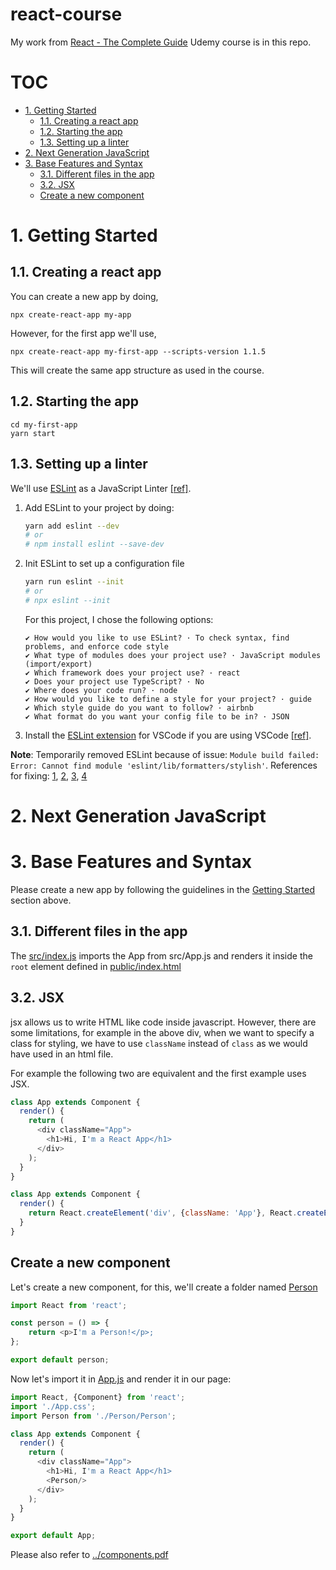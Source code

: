 # react-course <!-- omit in toc -->

My work from [React - The Complete Guide](https://www.udemy.com/course/react-the-complete-guide-incl-redux) Udemy course is in this repo.

# TOC <!-- omit in toc -->
- [1. Getting Started](#1-getting-started)
  - [1.1. Creating a react app](#11-creating-a-react-app)
  - [1.2. Starting the app](#12-starting-the-app)
  - [1.3. Setting up a linter](#13-setting-up-a-linter)
- [2. Next Generation JavaScript](#2-next-generation-javascript)
- [3. Base Features and Syntax](#3-base-features-and-syntax)
  - [3.1. Different files in the app](#31-different-files-in-the-app)
  - [3.2. JSX](#32-jsx)
  - [Create a new component](#create-a-new-component)

# 1. Getting Started

## 1.1. Creating a react app

You can create a new app by doing,

```npx create-react-app my-app```

However, for the first app we'll use, 

```npx create-react-app my-first-app --scripts-version 1.1.5```

This will create the same app structure as used in the course.

## 1.2. Starting the app

```
cd my-first-app
yarn start
```

## 1.3. Setting up a linter

We'll use [ESLint](https://eslint.org/) as a JavaScript Linter [[ref]](https://eslint.org/docs/user-guide/getting-started).

1. Add ESLint to your project by doing:

    ```bash
    yarn add eslint --dev
    # or
    # npm install eslint --save-dev
    ```
2. Init ESLint to set up a configuration file

    ```bash
    yarn run eslint --init
    # or
    # npx eslint --init
    ```
    For this project, I chose the following options:
    ```
    ✔ How would you like to use ESLint? · To check syntax, find problems, and enforce code style
    ✔ What type of modules does your project use? · JavaScript modules (import/export)
    ✔ Which framework does your project use? · react
    ✔ Does your project use TypeScript? · No
    ✔ Where does your code run? · node
    ✔ How would you like to define a style for your project? · guide
    ✔ Which style guide do you want to follow? · airbnb
    ✔ What format do you want your config file to be in? · JSON
    ```
3. Install the [ESLint extension](https://marketplace.visualstudio.com/items?itemName=dbaeumer.vscode-eslint) for VSCode if you are using VSCode [[ref]](https://www.digitalocean.com/community/tutorials/linting-and-formatting-with-eslint-in-vs-code).

**Note**: Temporarily removed ESLint because of issue: `Module build failed: Error: Cannot find module 'eslint/lib/formatters/stylish'`. References for fixing: [1](https://github.com/webpack-contrib/eslint-loader/issues/272), [2](https://github.com/webpack-contrib/eslint-loader/issues/271), [3](https://github.com/eslint/eslint/issues/11910), [4](https://github.com/facebook/create-react-app/issues/3617)

# 2. Next Generation JavaScript

# 3. Base Features and Syntax

Please create a new app by following the guidelines in the [Getting Started](#1-getting-started) section above.

## 3.1. Different files in the app

The [src/index.js](my-first-app/src/index.js) imports the App from src/App.js and renders it inside the `root` element defined in [public/index.html](my-first-app/public/index.html)

## 3.2. JSX

jsx allows us to write HTML like code inside javascript. However, there are some limitations, for example in the above div, when we want to specify a class for styling, we have to use `className` instead of `class` as we would have used in an html file.

For example the following two are equivalent and the first example uses JSX.

```javascript
class App extends Component {
  render() {
    return (
      <div className="App">
        <h1>Hi, I'm a React App</h1>
      </div>
    );
  }
}
```

```javascript
class App extends Component {
  render() {
    return React.createElement('div', {className: 'App'}, React.createElement('h1',null, 'Hi, I\'m a React App'));
  }
}
```
## Create a new component

Let's create a new component, for this, we'll create a folder named [Person](my-first-app/src/Person)

```javascript
import React from 'react';

const person = () => {
    return <p>I'm a Person!</p>;
};

export default person;
```

Now let's import it in [App.js](my-first-app/src/App.js) and render it in our page:

```javascript
import React, {Component} from 'react';
import './App.css';
import Person from './Person/Person';

class App extends Component {
  render() {
    return (
      <div className="App">
        <h1>Hi, I'm a React App</h1>
        <Person/>
      </div>      
    );
  }
}

export default App;
```

Please also refer to [../components.pdf](../components.pdf)
